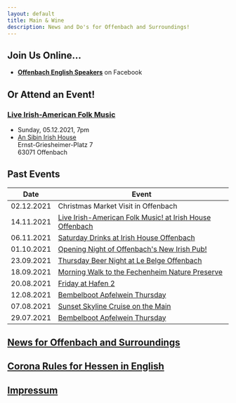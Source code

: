 ```yaml
---
layout: default
title: Main & Wine
description: News and Do's for Offenbach and Surroundings!
---
```


## Join Us Online...
<script async src="https://telegram.org/js/telegram-widget.js?15" data-telegram-post="mainandwine/2" data-width="100%"></script>

- [**Offenbach English Speakers**](https://www.facebook.com/groups/offenbachenglishspeakers) on Facebook

## Or Attend an Event!
### [Live Irish-American Folk Music](https://www.meetup.com/main-wine/events/282141280)  
  - Sunday, 05.12.2021, 7pm
  - [An Sibin Irish House](https://www.facebook.com/An-Sibin-Irish-pub-Offenbach-106956738438220)  
    Ernst-Griesheimer-Platz 7  
    63071 Offenbach

## Past Events

| Date       | Event                                                                                                |
| ---------- | ---------------------------------------------------------------------------------------------------- |
| 02.12.2021 | Christmas Market Visit in Offenbach                                                                  |
| 14.11.2021 | [Live Irish-American Folk Music! at Irish House Offenbach](https://www.meetup.com/de-DE/main-wine/events/281917680)                                                        |
| 06.11.2021 | [Saturday Drinks at Irish House Offenbach](https://www.meetup.com/de-DE/main-wine/events/281908123/)                                                         |
| 01.10.2021 | [Opening Night of Offenbach's New Irish Pub!](https://www.meetup.com/main-wine/events/281086687/)                                                         |
| 23.09.2021 | [Thursday Beer Night at Le Belge Offenbach](https://www.meetup.com/main-wine/events/280890746/)      |
| 18.09.2021 | [Morning Walk to the Fechenheim Nature Preserve](https://www.meetup.com/main-wine/events/280787517/) |
| 20.08.2021 | [Friday at Hafen 2](https://www.meetup.com/main-wine/events/280152128/)                              |
| 12.08.2021 | [Bembelboot Apfelwein Thursday](https://www.meetup.com/main-wine/events/280014611/)                  |
| 07.08.2021 | [Sunset Skyline Cruise on the Main](https://www.meetup.com/main-wine/events/279887281/)              |
| 29.07.2021 | [Bembelboot Apfelwein Thursday](https://www.meetup.com/main-wine/events/279550226/)                  |


## [News for Offenbach and Surroundings](https://mainandwine.eu/news)
## [Corona Rules for Hessen in English](https://mainandwine.eu/corona_index)

## [Impressum](https://mainandwine.eu/impressum)